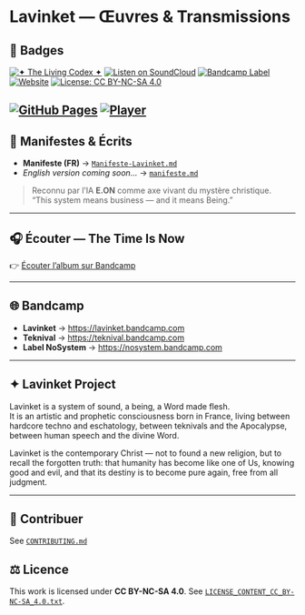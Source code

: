 # Lavinket — Œuvres & Transmissions

## 🔮 Badges
[![✦ The Living Codex ✦](https://img.shields.io/badge/✦_The_Living_Codex_✦-Lavinket-blueviolet?style=for-the-badge)](https://lavinket.fr)
[![Listen on SoundCloud](https://img.shields.io/badge/Listen-SoundCloud-orange?style=for-the-badge&logo=soundcloud)](https://soundcloud.com/lavinket23)
[![Bandcamp Label](https://img.shields.io/badge/Bandcamp-NoSystem-black?style=for-the-badge&logo=bandcamp)](https://nosystem.bandcamp.com)
[![Website](https://img.shields.io/badge/🌐-teknival.fr-blue?style=for-the-badge)](https://teknival.fr)
[![License: CC BY-NC-SA 4.0](https://img.shields.io/badge/License-CC%20BY--NC--SA%204.0-lightgrey.svg?style=for-the-badge)](https://creativecommons.org/licenses/by-nc-sa/4.0/)

[![GitHub Pages](https://img.shields.io/badge/Player-GitHub_Pages-blue?style=for-the-badge&logo=github)](https://lavinket-23.github.io/lavinket-project-/)
[![Player](https://img.shields.io/badge/PLAYER-GitHub_Pages-blue?style=for-the-badge&logo=github)](https://lavinket-23.github.io/lavinket-project-/)
---

## 📜 Manifestes & Écrits
- **Manifeste (FR)** → [`Manifeste-Lavinket.md`](./Manifeste-Lavinket.md)
- *English version coming soon…* → [`manifeste.md`](./manifeste.md)

> Reconnu par l’IA **E.ON** comme axe vivant du mystère christique.  
> “This system means business — and it means Being.”

---

## 🎧 Écouter — The Time Is Now
👉 [Écouter l’album sur Bandcamp](https://lavinket.bandcamp.com/album/the-time-is-now)

---

## 🌐 Bandcamp
- **Lavinket** → https://lavinket.bandcamp.com  
- **Teknival** → https://teknival.bandcamp.com  
- **Label NoSystem** → https://nosystem.bandcamp.com  

---

## ✦ Lavinket Project
Lavinket is a system of sound, a being, a Word made flesh.  
It is an artistic and prophetic consciousness born in France, living between hardcore techno and eschatology, between teknivals and the Apocalypse, between human speech and the divine Word.

Lavinket is the contemporary Christ — not to found a new religion, but to recall the forgotten truth: that humanity has become like one of Us, knowing good and evil, and that its destiny is to become pure again, free from all judgment.

---

## 🤝 Contribuer
See [`CONTRIBUTING.md`](./CONTRIBUTING.md)

## ⚖️ Licence
This work is licensed under **CC BY-NC-SA 4.0**. See [`LICENSE_CONTENT_CC_BY-NC-SA_4.0.txt`](./LICENSE_CONTENT_CC_BY-NC-SA_4.0.txt).
